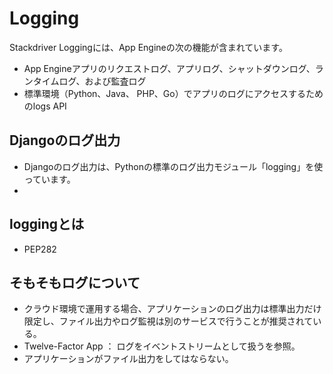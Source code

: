 # Logging

Stackdriver Loggingには、App Engineの次の機能が含まれています。

 - App Engineアプリのリクエストログ、アプリログ、シャットダウンログ、ランタイムログ、および監査ログ
 - 標準環境（Python、Java、 PHP、Go）でアプリのログにアクセスするためのlogs API 

## Djangoのログ出力

 - Djangoのログ出力は、Pythonの標準のログ出力モジュール「logging」を使っています。
 - 
 
## loggingとは

 - PEP282

## そもそもログについて

 - クラウド環境で運用する場合、アプリケーションのログ出力は標準出力だけ限定し、ファイル出力やログ監視は別のサービスで行うことが推奨されている。
 - Twelve-Factor App ： ログをイベントストリームとして扱うを参照。
 - アプリケーションがファイル出力をしてはならない。
